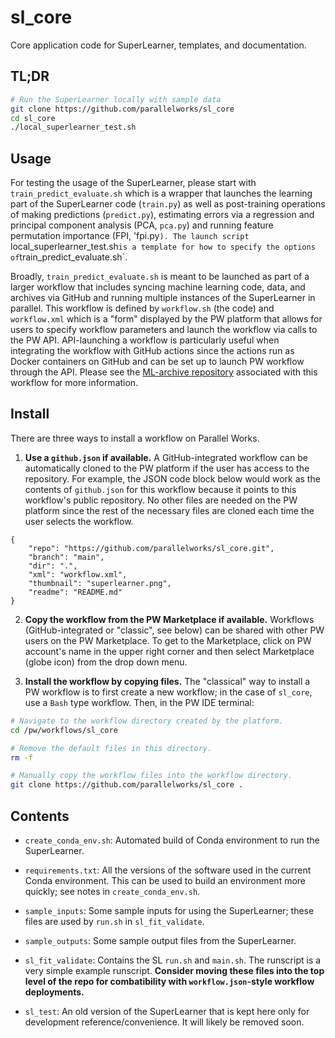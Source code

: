 # sl_core
Core application code for SuperLearner, templates, and documentation.

## TL;DR

```bash
# Run the SuperLearner locally with sample data
git clone https://github.com/parallelworks/sl_core
cd sl_core
./local_superlearner_test.sh
```

## Usage

For testing the usage of the SuperLearner, please start with
`train_predict_evaluate.sh` which is a wrapper that launches
the learning part of the SuperLearner code (`train.py`) as well as
post-training operations of making predictions (`predict.py`),
estimating errors via a regression and principal component 
analysis (PCA, `pca.py`) and running feature permutation 
importance (FPI, 'fpi.py`). The launch script 
`local_superlearner_test.sh` is a template for
how to specify the options of `train_predict_evaluate.sh`.

Broadly, `train_predict_evaluate.sh` is meant to be launched as
part of a larger workflow that includes syncing machine learning
code, data, and archives via GitHub and running multiple instances
of the SuperLearner in parallel.  This workflow is defined by
`workflow.sh` (the code) and `workflow.xml` which is a "form"
displayed by the PW platform that allows for users to specify
workflow parameters and launch the workflow via calls to the PW
API.  API-launching a workflow is particularly useful when
integrating the workflow with GitHub actions since the actions
run as Docker containers on GitHub and can be set up to launch
PW workflow through the API.  Please see the
[ML-archive repository](https://github.com/parallelworks/dynamic-learning-rivers) 
associated with this workflow for more information.

## Install

There are three ways to install a workflow on Parallel Works.
1. **Use a `github.json` if available.** A GitHub-integrated
workflow can be automatically cloned to the PW platform if the
user has access to the repository.  For example, the JSON code
block below would work as the contents of `github.json` for
this workflow because it points to this workflow's public
repository. No other files are needed on the PW platform since
the rest of the necessary files are cloned each time the user
selects the workflow.
```
{
    "repo": "https://github.com/parallelworks/sl_core.git",
    "branch": "main",
    "dir": ".",
    "xml": "workflow.xml",
    "thumbnail": "superlearner.png",
    "readme": "README.md"
}
```

2. **Copy the workflow from the PW Marketplace if available.**
Workflows (GitHub-integrated or "classic", see below) can be
shared with other PW users on the PW Marketplace.  To get to
the Marketplace, click on PW account's name in the upper
right corner and then select Marketplace (globe icon) from the
drop down menu.

3. **Install the workflow by copying files.** The "classical"
way to install a PW workflow is to first create a new workflow;
in the case of `sl_core`, use a `Bash` type workflow. Then, in
the PW IDE terminal:
```bash
# Navigate to the workflow directory created by the platform.
cd /pw/workflows/sl_core

# Remove the default files in this directory.
rm -f

# Manually copy the workflow files into the workflow directory.
git clone https://github.com/parallelworks/sl_core .
```
## Contents

+ `create_conda_env.sh`: Automated build of Conda environment
to run the SuperLearner.

+ `requirements.txt`: All the versions of the software used in
the current Conda environment.  This can be used to build an
environment more quickly; see notes in `create_conda_env.sh`.

+ `sample_inputs`: Some sample inputs for using the SuperLearner;
these files are used by `run.sh` in `sl_fit_validate`.

+ `sample_outputs`: Some sample output files from the SuperLearner.

+ `sl_fit_validate`: Contains the SL `run.sh` and `main.sh`.  The
runscript is a very simple example runscript. **Consider moving
these files into the top level of the repo for combatibility with
`workflow.json`-style workflow deployments.**

+ `sl_test`: An old version of the SuperLearner that is kept
here only for development reference/convenience.  It will likely
be removed soon.
